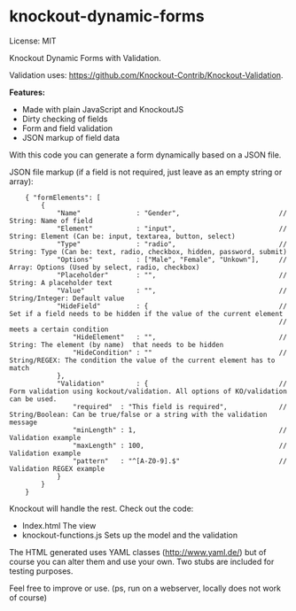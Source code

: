 knockout-dynamic-forms
======================
License: MIT

Knockout Dynamic Forms with Validation.

Validation uses: https://github.com/Knockout-Contrib/Knockout-Validation.

__Features:__

* Made with plain JavaScript and KnockoutJS
* Dirty checking of fields
* Form and field validation 
* JSON markup of field data

With this code you can generate a form dynamically based on a JSON file.

JSON file markup (if a field is not required, just leave as an empty string or array):

        { "formElements": [
            {
                "Name"              : "Gender",                         // String: Name of field
                "Element"           : "input",                          // String: Element (Can be: input, textarea, button, select)
                "Type"              : "radio",                          // String: Type (Can be: text, radio, checkbox, hidden, password, submit)
                "Options"           : ["Male", "Female", "Unkown"],     // Array: Options (Used by select, radio, checkbox)
                "Placeholder"       : "",                               // String: A placeholder text
                "Value"             : "",                               // String/Integer: Default value 
                "HideField"         : {                                 // Set if a field needs to be hidden if the value of the current element
                                                                        // meets a certain condition
                    "HideElement"   : "",                               // String: The element (by name)  that needs to be hidden
                    "HideCondition" : ""                                // String/REGEX: The condition the value of the current element has to match
                },
                "Validation"        : {                                 // Form validation using kockout/validation. All options of KO/validation can be used.
                    "required"  : "This field is required",             // String/Boolean: Can be true/false or a string with the validation message
                    "minLength" : 1,                                    // Validation example
                    "maxLength" : 100,                                  // Validation example
                    "pattern"   : "^[A-Z0-9].$"                         // Validation REGEX example
                }
            }
        } 
 
Knockout will handle the rest. Check out the code:

* Index.html                    The view 
* knockout-functions.js         Sets up the model and the validation 
        
The HTML generated uses YAML classes (http://www.yaml.de/) but of course you can alter them and use your own.
Two stubs are included for testing purposes.

Feel free to improve or use. 
(ps, run on a webserver, locally does not work of course)

